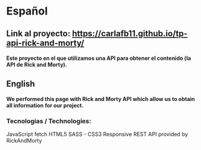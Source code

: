 # Español

## Link al proyecto: https://carlafb11.github.io/tp-api-rick-and-morty/

#### Este proyecto en el que utilizamos una API para obtener el contenido (la API de Rick and Morty). 

## English
#### We performed this page with Rick and Morty API which allow us to obtain all information for our project.


### Tecnologías / Technologies:
JavaScript
fetch
HTML5
SASS - CSS3
Responsive
REST API provided by RickAndMorty